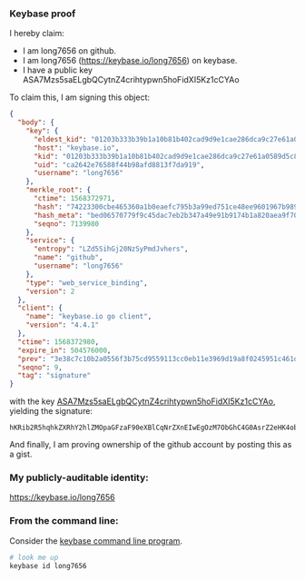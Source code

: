### Keybase proof

I hereby claim:

  * I am long7656 on github.
  * I am long7656 (https://keybase.io/long7656) on keybase.
  * I have a public key ASA7Mzs5saELgbQCytnZ4crihtypwn5hoFidXI5Kz1cCYAo

To claim this, I am signing this object:

```json
{
  "body": {
    "key": {
      "eldest_kid": "01203b333b39b1a10b81b402cad9d9e1cae286dca9c27e61a0589d5c8e4acf5702600a",
      "host": "keybase.io",
      "kid": "01203b333b39b1a10b81b402cad9d9e1cae286dca9c27e61a0589d5c8e4acf5702600a",
      "uid": "ca2642e76588f44b98afd8813f7da919",
      "username": "long7656"
    },
    "merkle_root": {
      "ctime": 1568372971,
      "hash": "74223300cbe465360a1b0eaefc795b3a99ed751ce48ee9601967b98951c70988e943653779bdae0981f45493990c8476539ae5aa17f65ec1af68e8ea8d62f350",
      "hash_meta": "bed06570779f9c45dac7eb2b347a49e91b9174b1a820aea9f70180f3d0092578",
      "seqno": 7139980
    },
    "service": {
      "entropy": "LZd5SihGj20NzSyPmdJvhers",
      "name": "github",
      "username": "long7656"
    },
    "type": "web_service_binding",
    "version": 2
  },
  "client": {
    "name": "keybase.io go client",
    "version": "4.4.1"
  },
  "ctime": 1568372980,
  "expire_in": 504576000,
  "prev": "3e38c7c10b2a0556f3b75cd9559113cc0eb11e3969d19a8f0245951c461d795e",
  "seqno": 9,
  "tag": "signature"
}
```

with the key [ASA7Mzs5saELgbQCytnZ4crihtypwn5hoFidXI5Kz1cCYAo](https://keybase.io/long7656), yielding the signature:

```
hKRib2R5hqhkZXRhY2hlZMOpaGFzaF90eXBlCqNrZXnEIwEgOzM7ObGhC4G0AsrZ2eHK4obcqcJ+YaBYnVyOSs9XAmAKp3BheWxvYWTESpcCCcQgPjjHwQsqBVbzt1zZVZETzA6xHjlp0ZqPAkWVHEYdeV7EIAImr7y8rQw+H1xzODAIPchqcLSuztpO3GJ7m8KgtjpXAgHCo3NpZ8RAutJuauG7eMoYCbmImEjt0N/AxOb93HBqMdiSvhtLE5K4NjKtMCpxUaRRA+aph49ElCfWrmg7HJjjxIRHSNK8C6hzaWdfdHlwZSCkaGFzaIKkdHlwZQildmFsdWXEIObYmuqP2V2XpPj7ibLYVA6fhCFpFBpygzJjjg663ktBo3RhZ80CAqd2ZXJzaW9uAQ==

```

And finally, I am proving ownership of the github account by posting this as a gist.

### My publicly-auditable identity:

https://keybase.io/long7656

### From the command line:

Consider the [keybase command line program](https://keybase.io/download).

```bash
# look me up
keybase id long7656
```
